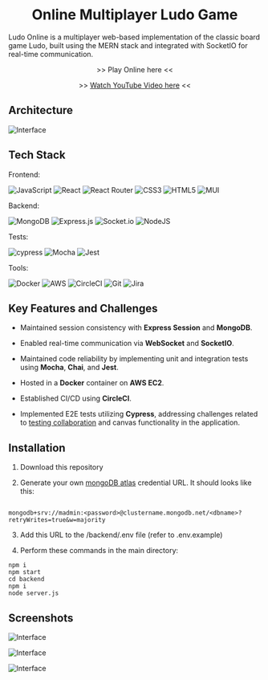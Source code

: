 <h1  align="center">Online Multiplayer Ludo Game </h1>

Ludo Online is a multiplayer web-based implementation of the classic board game Ludo, built using the MERN stack and integrated with SocketIO for real-time communication.

<p align="center">
>> Play Online here <<
</p>
  
<p align="center">
>> <a href="https://youtu.be/mGMnH9Nvsyw">Watch YouTube Video here</a> <<
  </p>

## Architecture

![Interface](https://github.com/Wenszel/mern-ludo/blob/main/src/images/architecture.png?raw=true)

## Tech Stack

Frontend:

![JavaScript](https://img.shields.io/badge/javascript-%23323330.svg?style=for-the-badge&logo=javascript&logoColor=%23F7DF1E) ![React](https://img.shields.io/badge/react-%2320232a.svg?style=for-the-badge&logo=react&logoColor=%2361DAFB) ![React Router](https://img.shields.io/badge/React_Router-CA4245?style=for-the-badge&logo=react-router&logoColor=white)
![CSS3](https://img.shields.io/badge/css3-%231572B6.svg?style=for-the-badge&logo=css3&logoColor=white) ![HTML5](https://img.shields.io/badge/html5-%23E34F26.svg?style=for-the-badge&logo=html5&logoColor=white) ![MUI](https://img.shields.io/badge/MUI-%230081CB.svg?style=for-the-badge&logo=mui&logoColor=white)

Backend:

![MongoDB](https://img.shields.io/badge/MongoDB-%234ea94b.svg?style=for-the-badge&logo=mongodb&logoColor=white) ![Express.js](https://img.shields.io/badge/express.js-%23404d59.svg?style=for-the-badge&logo=express&logoColor=%2361DAFB) ![Socket.io](https://img.shields.io/badge/Socket.io-black?style=for-the-badge&logo=socket.io&badgeColor=010101) ![NodeJS](https://img.shields.io/badge/node.js-6DA55F?style=for-the-badge&logo=node.js&logoColor=white)

Tests:

![cypress](https://img.shields.io/badge/-cypress-%23E5E5E5?style=for-the-badge&logo=cypress&logoColor=058a5e) ![Mocha](https://img.shields.io/badge/-mocha-%238D6748?style=for-the-badge&logo=mocha&logoColor=white) ![Jest](https://img.shields.io/badge/-jest-%23C21325?style=for-the-badge&logo=jest&logoColor=white)

Tools:

![Docker](https://img.shields.io/badge/docker-%230db7ed.svg?style=for-the-badge&logo=docker&logoColor=white) ![AWS](https://img.shields.io/badge/AWS-%23FF9900.svg?style=for-the-badge&logo=amazon-aws&logoColor=white) ![CircleCI](https://img.shields.io/badge/circle%20ci-%23161616.svg?style=for-the-badge&logo=circleci&logoColor=white) ![Git](https://img.shields.io/badge/git-%23F05033.svg?style=for-the-badge&logo=git&logoColor=white) ![Jira](https://img.shields.io/badge/jira-%230A0FFF.svg?style=for-the-badge&logo=jira&logoColor=white)

## Key Features and Challenges

-   Maintained session consistency with **Express Session** and **MongoDB**.

-   Enabled real-time communication via **WebSocket** and **SocketIO**.

-   Maintained code reliability by implementing unit and integration tests using **Mocha**, **Chai**, and **Jest**.

-   Hosted in a **Docker** container on **AWS EC2**.

-   Established CI/CD using **CircleCI**.

-   Implemented E2E tests utilizing **Cypress**, addressing challenges related to [testing collaboration](https://docs.cypress.io/guides/references/trade-offs#Multiple-browsers-open-at-the-same-time) and canvas functionality in the application.

## Installation

1.  Download this repository

2.  Generate your own [mongoDB atlas](https://www.mongodb.com) credential URL. It should looks like this:

```

mongodb+srv://madmin:<password>@clustername.mongodb.net/<dbname>?retryWrites=true&w=majority

```

3.  Add this URL to the /backend/.env file (refer to .env.example)

4.  Perform these commands in the main directory:

```
npm i
npm start
cd backend
npm i
node server.js
```

## Screenshots

![Interface](https://github.com/Wenszel/mern-ludo/blob/main/src/images/readme1.png?raw=true)

![Interface](https://github.com/Wenszel/mern-ludo/blob/main/src/images/lobby.png?raw=true)

![Interface](https://github.com/Wenszel/mern-ludo/blob/main/src/images/winner.png?raw=true)
